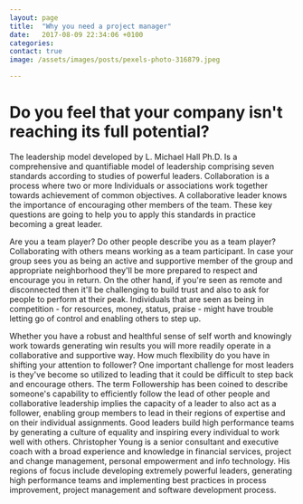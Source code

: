 ```yaml
---
layout: page
title:  "Why you need a project manager"
date:   2017-08-09 22:34:06 +0100
categories: 
contact: true
image: /assets/images/posts/pexels-photo-316879.jpeg

---
```

# Do you feel that your company isn't reaching its full potential?

The leadership model developed by L. Michael Hall Ph.D. Is a comprehensive and quantifiable model of leadership comprising seven standards according to studies of powerful leaders. Collaboration is a process where two or more Individuals or associations work together towards achievement of common objectives. A collaborative leader knows the importance of encouraging other members of the team. These key questions are going to help you to apply this standards in practice becoming a great leader.

Are you a team player? Do other people describe you as a team player? Collaborating with others means working as a team participant. In case your group sees you as being an active and supportive member of the group and appropriate neighborhood they'll be more prepared to respect and encourage you in return. On the other hand, if you're seen as remote and disconnected then it'll be challenging to build trust and also to ask for people to perform at their peak. Individuals that are seen as being in competition - for resources, money, status, praise - might have trouble letting go of control and enabling others to step up.

Whether you have a robust and healthful sense of self worth and knowingly work towards generating win results you will more readily operate in a collaborative and supportive way. How much flexibility do you have in shifting your attention to follower? One important challenge for most leaders is they've become so utilized to leading that it could be difficult to step back and encourage others. The term Followership has been coined to describe someone's capability to efficiently follow the lead of other people and collaborative leadership implies the capacity of a leader to also act as a follower, enabling group members to lead in their regions of expertise and on their individual assignments. Good leaders build high performance teams by generating a culture of equality and inspiring every individual to work well with others. Christopher Young is a senior consultant and executive coach with a broad experience and knowledge in financial services, project and change management, personal empowerment and info technology. His regions of focus include developing extremely powerful leaders, generating high performance teams and implementing best practices in process improvement, project management and software development process.
